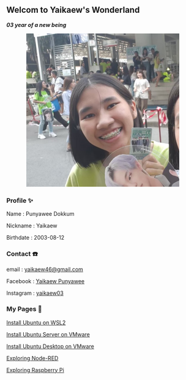 ## Welcom to Yaikaew's Wonderland
***03 year of a new being***

<p align="center">
  <img width="400" height="400" src="/images/profile.jpg">
</p>

### Profile ✨
Name : Punyawee Dokkum

Nickname : Yaikaew

Birthdate : 2003-08-12


### Contact ☎️
email : [yaikaew46@gmail.com](mailto:yaikaew46@gmail.com)

Facebook : [Yaikaew Punyawee](https://www.facebook.com/profile.php?id=100004631406249)

Instagram : [yaikaew03](https://www.instagram.com/yaikaew03/)


### My Pages 📔
[Install Ubuntu on WSL2](https://yaikaew.github.io/pages/InstallUbuntuonWSL2.html)

[Install Ubuntu Server on VMware](https://yaikaew.github.io/pages/InstallUbuntuServeronVMware.html)

[Install Ubuntu Desktop on VMware](https://yaikaew.github.io/pages/InstallUbuntuDesktoponVMware.html)

[Exploring Node-RED](https://yaikaew.github.io/pages/ExploringNodeRED.html)

[Exploring Raspberry Pi](https://yaikaew.github.io/pages/ExploringRaspberryPi.html)

